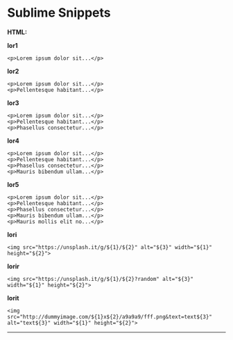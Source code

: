 # Sublime Snippets

__HTML:__

__lor1__

```
<p>Lorem ipsum dolor sit...</p>
```

__lor2__

```
<p>Lorem ipsum dolor sit...</p>
<p>Pellentesque habitant...</p>
```

__lor3__

```
<p>Lorem ipsum dolor sit...</p>
<p>Pellentesque habitant...</p>
<p>Phasellus consectetur...</p>
```

__lor4__

```
<p>Lorem ipsum dolor sit...</p>
<p>Pellentesque habitant...</p>
<p>Phasellus consectetur...</p>
<p>Mauris bibendum ullam...</p>
```

__lor5__

```
<p>Lorem ipsum dolor sit...</p>
<p>Pellentesque habitant...</p>
<p>Phasellus consectetur...</p>
<p>Mauris bibendum ullam...</p>
<p>Mauris mollis elit no...</p>
```

__lori__

```
<img src="https://unsplash.it/g/${1}/${2}" alt="${3}" width="${1}" height="${2}">
```

__lorir__

```
<img src="https://unsplash.it/g/${1}/${2}?random" alt="${3}" width="${1}" height="${2}">
```

__lorit__

```
<img src="http://dummyimage.com/${1}x${2}/a9a9a9/fff.png&text=text${3}" alt="text${3}" width="${1}" height="${2}">
```

---